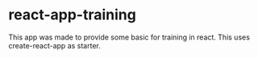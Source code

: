 # react-app-training
This app was made to provide some basic for training in react. This uses create-react-app as starter.
